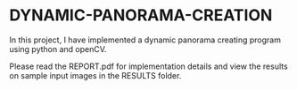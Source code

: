 # DYNAMIC-PANORAMA-CREATION
In this project, I have implemented a dynamic panorama creating program using python and openCV. 

Please read the REPORT.pdf for implementation details and view the results on sample input images in the RESULTS folder.
